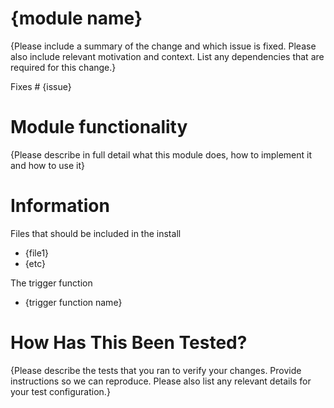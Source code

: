 # {module name}
{Please include a summary of the change and which issue is fixed. Please also include relevant motivation and context. List any dependencies that are required for this change.}

Fixes # {issue}

# Module functionality
{Please describe in full detail what this module does, how to implement it and how to use it}

# Information
Files that should be included in the install
* {file1}
* {etc}

The trigger function
* {trigger function name}

# How Has This Been Tested?
{Please describe the tests that you ran to verify your changes. Provide instructions so we can reproduce. Please also list any relevant details for your test configuration.}
